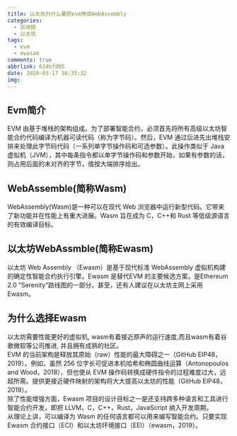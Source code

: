 ```yaml
---
title: 以太坊为什么要把evm换成WebAssembly
categories:
  - 区块链
  - 以太坊
tags:
  - evm
  - ewasam
comments: true
abbrlink: 634bfd05
date: 2020-03-17 16:35:32
img:
---
```

## Evm简介
EVM 由基于堆栈的架构组成。为了部署智能合约，必须首先将所有高级以太坊智能合约代码编译为机器可读代码（称为字节码）。然后，EVM 通过后进先出堆栈安排来处理此字节码代码（一系列单字节操作码和可选参数）。此操作类似于 Java 虚拟机（JVM），其中每条指令都以单字节操作码和参数开始，如果有参数的话，则占用后面的未对齐的字节，值按大端排序给出。
<!--more-->
## WebAssemble(简称Wasm)
WebAssembly(Wasm)是一种可以在现代 Web 浏览器中运行新型代码。它带来了新功能并在性能上有重大进展。Wasm 旨在成为 C，C++和 Rust 等低级源语言的有效编译目标。
## 以太坊WebAssmble(简称Ewasm)
以太坊 Web Assembly （Ewasm）是基于现代标准 WebAssembly 虚拟机构建的确定性智能合约执行引擎。Ewasm 是替代EVM 的主要候选方案，是Ethereum 2.0 “Serenity”路线图的一部分。甚至，还有人建议在以太坊主网上采用 Ewasm。
## 为什么选择Ewasm
以太坊需要性能更好的虚拟机, wasm有着接近原声的运行速度,而且wasm有着谷歌微软等公司推进, 并且拥有成熟的社区。  
EVM 的当前架构是释放其原始（raw）性能的最大障碍之一（GitHub EIP48，2019）。例如，虽然 256 位字长可促进本机哈希和椭圆曲线运算（Antonopoulos and Wood，2018），但也使从 EVM 操作码转换成硬件指令的过程难度过大，远超所需。提供更接近硬件映射的架构将大大提高以太坊的性能（GitHub EIP48，2019）。  
除了性能增强方面，Ewasm 项目的设计目标之一是还支持跨多种语言和工具进行智能合约开发，即把 LLVM，C，C++，Rust，JavaScript 纳入开发周期。  
从理论上讲，可以编译为 Wasm 的任何语言都可以用来编写智能合约。只要实现 Ewasm 合约接口（ECI）和以太坊环境接口（EEI）（ewasm，2019）。
